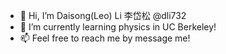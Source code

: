 - 👋 Hi, I’m Daisong(Leo) Li 李岱松 @dli732
- 🌱 I’m currently learning physics in UC Berkeley! 
- 📫 Feel free to reach me by message me!

<!---
dli732/dli732 is a ✨ special ✨ repository because its `README.md` (this file) appears on your GitHub profile.
You can click the Preview link to take a look at your changes.
--->
